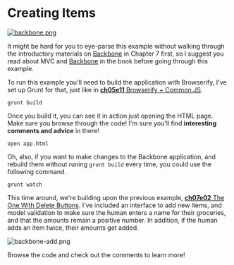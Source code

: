 # Creating Items

[![backbone.png][1]][2]

It might be hard for you to eye-parse this example without walking through the introductory materials on [Backbone][2] in Chapter 7 first, so I suggest you read about MVC and [Backbone][2] in the book before going through this example.

To run this example you'll need to build the application with Browserify, I've set up Grunt for that, just like in [**ch05e11** Browserify + Common.JS][4].

```shell
grunt build
```

Once you build it, you can see it in action just opening the HTML page. Make sure you browse through the code! I'm sure you'll find **interesting comments and advice** in there!

```shell
open app.html
```

Oh, also, if you want to make changes to the Backbone application, and rebuild them without runing `grunt build` every time, you could use the following command.

```
grunt watch
```

This time around, we're building upon the previous example, [**ch07e02** The One With Delete Buttons][6]. I've included an interface to add new items, and model validation to make sure the human enters a name for their groceries, and that the amounts remain a positive number. In addition, if the human adds an item twice, their amounts get added.

![backbone-add.png][7]

Browse the code and check out the comments to learn more!

[1]: https://raw.github.com/bevacqua/buildfirst/master/images/backbone.png
[2]: http://backbonejs.org/ "Backbone.js MVC Framework"
[3]: http://browserify.org/
[4]: https://github.com/bevacqua/buildfirst/tree/master/ch05/11_browserify-cjs
[5]: http://mustache.github.io/
[6]: https://github.com/bevacqua/buildfirst/tree/master/ch07/02_the-one-with-delete-buttons
[7]: https://raw.github.com/bevacqua/buildfirst/master/images/backbone-add.png
